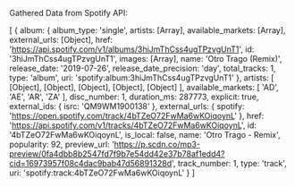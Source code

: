 Gathered Data from Spotify API:

[ { album:
     { album_type: 'single',
       artists: [Array],
       available_markets: [Array],
       external_urls: [Object],
       href: 'https://api.spotify.com/v1/albums/3hiJmThCss4ugTPzvgUnT1',
       id: '3hiJmThCss4ugTPzvgUnT1',
       images: [Array],
       name: 'Otro Trago (Remix)',
       release_date: '2019-07-26',
       release_date_precision: 'day',
       total_tracks: 1,
       type: 'album',
       uri: 'spotify:album:3hiJmThCss4ugTPzvgUnT1' },
    artists: [ [Object], [Object], [Object], [Object], [Object] ],
    available_markets:
     [ 'AD',
       'AE',
       'AR',
       'ZA' ],
    disc_number: 1,
    duration_ms: 287773,
    explicit: true,
    external_ids: { isrc: 'QM9WM1900138' },
    external_urls:
     { spotify: 'https://open.spotify.com/track/4bTZeO72FwMa6wKOiqoynL' },
    href: 'https://api.spotify.com/v1/tracks/4bTZeO72FwMa6wKOiqoynL',
    id: '4bTZeO72FwMa6wKOiqoynL',
    is_local: false,
    name: 'Otro Trago - Remix',
    popularity: 92,
    preview_url:
     'https://p.scdn.co/mp3-preview/0fa4dbb8b2547fd7f9b7e54dd42e37b78af1edd4?cid=16973957f08c4dac9bab47d56891328d',
    track_number: 1,
    type: 'track',
    uri: 'spotify:track:4bTZeO72FwMa6wKOiqoynL' } ]
